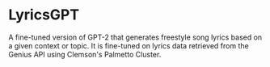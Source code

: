 # LyricsGPT
A fine-tuned version of GPT-2 that generates freestyle song lyrics based on a given context or topic. It is fine-tuned on lyrics data retrieved from the Genius API using Clemson's Palmetto Cluster.
